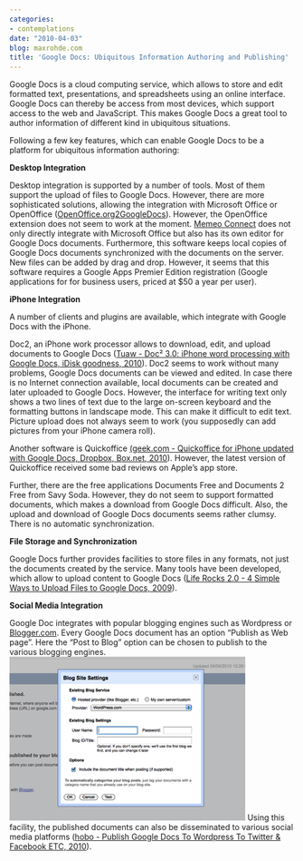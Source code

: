 ```yaml
---
categories:
- contemplations
date: "2010-04-03"
blog: maxrohde.com
title: 'Google Docs: Ubiquitous Information Authoring and Publishing'
---
```


Google Docs is a cloud computing service, which allows to store and edit formatted text, presentations, and spreadsheets using an online interface. Google Docs can thereby be access from most devices, which support access to the web and JavaScript. This makes Google Docs a great tool to author information of different kind in ubiquitous situations.

Following a few key features, which can enable Google Docs to be a platform for ubiquitous information authoring:

**Desktop Integration**

Desktop integration is supported by a number of tools. Most of them support the upload of files to Google Docs. However, there are more sophisticated solutions, allowing the integration with Microsoft Office or OpenOffice ([OpenOffice.org2GoogleDocs](http://extensions.services.openoffice.org/project/ooo2gd)). However, the OpenOffice extension does not seem to work at the moment. [Memeo Connect](http://www.memeoconnect.com/) does not only directly integrate with Microsoft Office but also has its own editor for Google Docs documents. Furthermore, this software keeps local copies of Google Docs documents synchronized with the documents on the server. New files can be added by drag and drop. However, it seems that this software requires a Google Apps Premier Edition registration (Google applications for for business users, priced at $50 a year per user).

**iPhone Integration**

A number of clients and plugins are available, which integrate with Google Docs with the iPhone.

Doc2, an iPhone work processor allows to download, edit, and upload documents to Google Docs ([Tuaw - Doc² 3.0: iPhone word processing with Google Docs, iDisk goodness, 2010](http://www.tuaw.com/2010/01/05/doc-3-0-iphone-word-processing-with-google-docs-idisk-goodnes/)). Doc2 seems to work without many problems, Google Docs documents can be viewed and edited. In case there is no Internet connection available, local documents can be created and later uploaded to Google Docs. However, the interface for writing text only shows a two lines of text due to the large on-screen keyboard and the formatting buttons in landscape mode. This can make it difficult to edit text. Picture upload does not always seem to work (you supposedly can add pictures from your iPhone camera roll).

Another software is Quickoffice [(geek.com - Quickoffice for iPhone updated with Google Docs, Dropbox, Box.net, 2010](http://geek.com)). However, the latest version of Quickoffice received some bad reviews on Apple’s app store.

Further, there are the free applications Documents Free and Documents 2 Free from Savy Soda. However, they do not seem to support formatted documents, which makes a download from Google Docs difficult. Also, the upload and download of Google Docs documents seems rather clumsy. There is no automatic synchronization.

**File Storage and Synchronization**

Google Docs further provides facilities to store files in any formats, not just the documents created by the service. Many tools have been developed, which allow to upload content to Google Docs ([Life Rocks 2.0 - 4 Simple Ways to Upload Files to Google Docs, 2009](http://www.nirmaltv.com/2009/03/24/upload-files-to-google-docs/)).

**Social Media Integration**

Google Doc integrates with popular blogging engines such as Wordpress or [Blogger.com](http://Blogger.com). Every Google Docs document has an option “Publish as Web page”. Here the “Post to Blog” option can be chosen to publish to the various blogging engines. ![wpid-bildschirmfoto2010-04-04um12-41-071.png](images/wpid-bildschirmfoto2010-04-04um12-41-071.png) Using this facility, the published documents can also be disseminated to various social media platforms ([hobo - Publish Google Docs To Wordpress To Twitter & Facebook ETC, 2010](http://www.hobo-web.co.uk/seo-blog/index.php/google-docs-to-wordpress-to-twitter-social-sites/)).